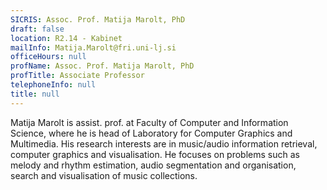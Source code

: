 ```yaml
---
SICRIS: Assoc. Prof. Matija Marolt, PhD
draft: false
location: R2.14 - Kabinet
mailInfo: Matija.Marolt@fri.uni-lj.si
officeHours: null
profName: Assoc. Prof. Matija Marolt, PhD
profTitle: Associate Professor
telephoneInfo: null
title: null
---
```



Matija Marolt is assist. prof. at Faculty of Computer and Information Science, where he is head of Laboratory for Computer Graphics and Multimedia. His research interests are in music/audio information retrieval, computer graphics and visualisation. He focuses on problems such as melody and rhythm estimation, audio segmentation and organisation, search and visualisation of music collections.